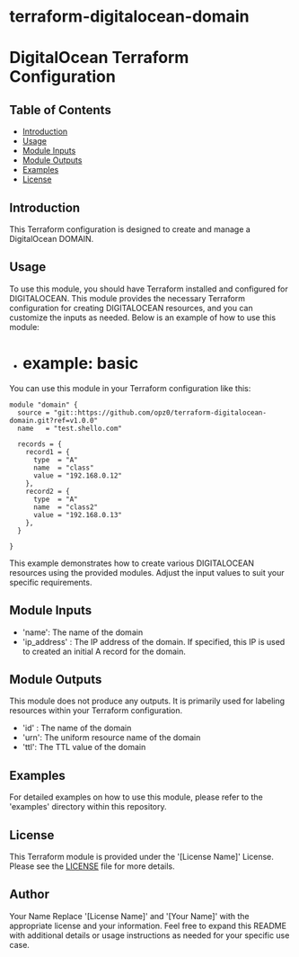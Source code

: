 # terraform-digitalocean-domain
# DigitalOcean Terraform Configuration

## Table of Contents

- [Introduction](#introduction)
- [Usage](#usage)
- [Module Inputs](#module-inputs)
- [Module Outputs](#module-outputs)
- [Examples](#examples)
- [License](#license)

## Introduction
This Terraform configuration is designed to create and manage a DigitalOcean DOMAIN.

## Usage
To use this module, you should have Terraform installed and configured for DIGITALOCEAN. This module provides the necessary Terraform configuration for creating DIGITALOCEAN resources, and you can customize the inputs as needed. Below is an example of how to use this module:

- #  example: basic
You can use this module in your Terraform configuration like this:

```hcl
module "domain" {
  source = "git::https://github.com/opz0/terraform-digitalocean-domain.git?ref=v1.0.0"
  name   = "test.shello.com"

  records = {
    record1 = {
      type  = "A"
      name  = "class"
      value = "192.168.0.12"
    },
    record2 = {
      type  = "A"
      name  = "class2"
      value = "192.168.0.13"
    },
  }

}
```
This example demonstrates how to create various DIGITALOCEAN resources using the provided modules. Adjust the input values to suit your specific requirements.


## Module Inputs

- 'name': The name of the domain
- 'ip_address' :  The IP address of the domain. If specified, this IP is used to created an initial A record for the domain.


## Module Outputs

This module does not produce any outputs. It is primarily used for labeling resources within your Terraform configuration.

- 'id' : The name of the domain
- 'urn': The uniform resource name of the domain
- 'ttl':  The TTL value of the domain

## Examples
For detailed examples on how to use this module, please refer to the 'examples' directory within this repository.

## License
This Terraform module is provided under the '[License Name]' License. Please see the [LICENSE](https://github.com/opz0/terraform-digitalocean-domain/blob/master/LICENSE) file for more details.

## Author
Your Name
Replace '[License Name]' and '[Your Name]' with the appropriate license and your information. Feel free to expand this README with additional details or usage instructions as needed for your specific use case.
